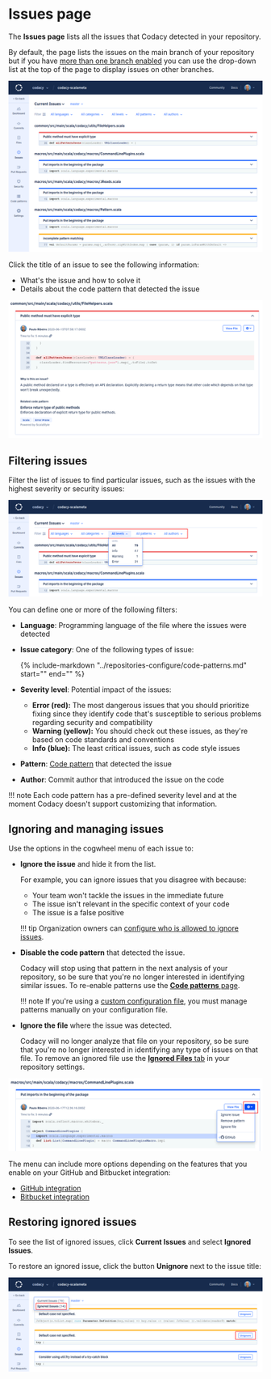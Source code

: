# Issues page

The **Issues page** lists all the issues that Codacy detected in your repository.

By default, the page lists the issues on the main branch of your repository but if you have [more than one branch enabled](../repositories-configure/managing-branches.md) you can use the drop-down list at the top of the page to display issues on other branches.

![Issues page](images/issues.png)

Click the title of an issue to see the following information:

-   What's the issue and how to solve it
-   Details about the code pattern that detected the issue

![Issue details](images/issues-detail.png)

## Filtering issues

Filter the list of issues to find particular issues, such as the issues with the highest severity or security issues:

![Filtering issues](images/issues-filter.png)

You can define one or more of the following filters:

-   **Language**: Programming language of the file where the issues were detected

-   **Issue category**: One of the following types of issue:

    {%
        include-markdown "../repositories-configure/code-patterns.md"
        start="<!--categories-start-->"
        end="<!--categories-end-->"
    %}

-   **Severity level**: Potential impact of the issues:

    -   **Error (red):** The most dangerous issues that you should prioritize fixing since they identify code that's susceptible to serious problems regarding security and compatibility
    -   **Warning (yellow):** You should check out these issues, as they're based on code standards and conventions
    -   **Info (blue):** The least critical issues, such as code style issues

-   **Pattern**: [Code pattern](../repositories-configure/code-patterns.md) that detected the issue

-   **Author**: Commit author that introduced the issue on the code

!!! note
    Each code pattern has a pre-defined severity level and at the moment Codacy doesn't support customizing that information.

## Ignoring and managing issues

Use the options in the cogwheel menu of each issue to:

-   **Ignore the issue** and hide it from the list.

    For example, you can ignore issues that you disagree with because:

    -   Your team won't tackle the issues in the immediate future
    -   The issue isn't relevant in the specific context of your code
    -   The issue is a false positive

    !!! tip
        Organization owners can [configure who is allowed to ignore issues](../organizations/roles-and-permissions-for-synced-organizations.md#configure-ignore-issues).

-   **Disable the code pattern** that detected the issue.

    Codacy will stop using that pattern in the next analysis of your repository, so be sure that you're no longer interested in identifying similar issues. To re-enable patterns use the [**Code patterns** page](../repositories-configure/code-patterns.md).

    !!! note
        If you're using a [custom configuration file](../repositories-configure/code-patterns.md#using-your-own-tool-configuration-files), you must manage patterns manually on your configuration file.

-   **Ignore the file** where the issue was detected.

    Codacy will no longer analyze that file on your repository, so be sure that you're no longer interested in identifying any type of issues on that file. To remove an ignored file use the [**Ignored Files** tab](../repositories-configure/ignoring-files.md) in your repository settings.

![Issue shortcuts menu](images/issues-menu.png)

The menu can include more options depending on the features that you enable on your GitHub and Bitbucket integration:

-   [GitHub integration](../repositories-configure/integrations/github-integration.md)
-   [Bitbucket integration](../repositories-configure/integrations/bitbucket-integration.md)

## Restoring ignored issues

To see the list of ignored issues, click **Current Issues** and select **Ignored Issues**.

To restore an ignored issue, click the button **Unignore** next to the issue title:

![Restoring an ignored issue](images/issues-unignore.png)
